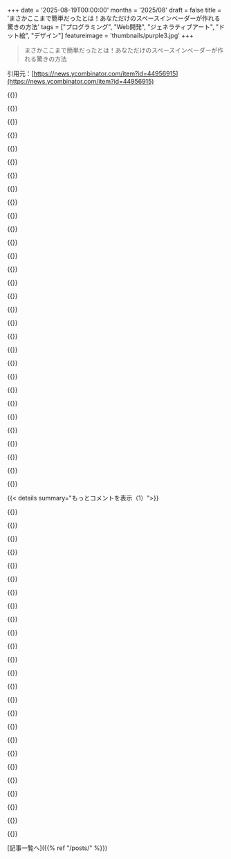 +++
date = '2025-08-19T00:00:00'
months = '2025/08'
draft = false
title = 'まさかここまで簡単だったとは！あなただけのスペースインベーダーが作れる驚きの方法'
tags = ["プログラミング", "Web開発", "ジェネラティブアート", "ドット絵", "デザイン"]
featureimage = 'thumbnails/purple3.jpg'
+++

> まさかここまで簡単だったとは！あなただけのスペースインベーダーが作れる驚きの方法

引用元：[https://news.ycombinator.com/item?id=44956915](https://news.ycombinator.com/item?id=44956915)




{{<matomeQuote body="俺もSpace Invaderジェネレーターを作ってみたよ！<br>ライブ版はこちら: https://abetusk.github.io/iao/vadfad_1gen/<br>ソース: https://github.com/abetusk/iao/tree/main/vadfad_1gen<br>Jared Tarbellにインスパイアされたんだ。いい結果を出すのが意外と簡単だったよ。主要な構成要素は目、左右対称、そして小さな長方形内のランダムなピクセルだった気がする。" userName="abetusk" createdAt="2025/08/20 06:16:19" color="#785bff">}}




{{<matomeQuote body="Jared Tarbellにインスパイアされたって、すごく共感するな。初期のコンピュータいじりの大部分を占めてたよ。初期のインターネットの宝石だよね。後のhttp://complexification.netもそう。残念ながら、FlashやJavaの終焉でほとんどの例が動かなくなっちゃったけど、ComplexificationならProcessingの.pdeソースをhttps://hello.processing.org/editor/#editorにコピペすれば動かせるよ。" userName="grues-dinner" createdAt="2025/08/20 08:36:12" color="#45d325">}}




{{<matomeQuote body="これ、ブロック印刷の漢字やひらがな・カタカナみたいに見えるね。蛍光灯で照らされたビルの側面とかにぶら下がってそうな感じ。めっちゃクールだよ！対称じゃなかったら、もっと文字っぽく見えただろうな。" userName="pavel_lishin" createdAt="2025/08/20 20:09:28" color="">}}




{{<matomeQuote body="UIとランダムなカラーパレットが最高！素晴らしい作品だね。" userName="mickeyp" createdAt="2025/08/20 06:25:24" color="#ff5733">}}




{{<matomeQuote body="この記事、モバイルで読んだ体験の中で一番良かったよ。" userName="pachevjoseph" createdAt="2025/08/19 23:41:56" color="#38d3d3">}}




{{<matomeQuote body="そうそう、キャンバスが「拾われる」感じ、ちょっとした喜びだったね！" userName="ChrisKnott" createdAt="2025/08/20 05:56:04" color="">}}




{{<matomeQuote body="お二人ともありがとう、本当に嬉しいよ。クリーンだけど、楽しくてパーソナルなものにしようと心がけてるんだ。" userName="stanko" createdAt="2025/08/20 07:33:37" color="">}}




{{<matomeQuote body="そこまで設定した努力は報われたって言えるね。ジェネレーターを作ったことと、それをシェアしてくれたこと、両方に拍手！" userName="BoostandEthanol" createdAt="2025/08/20 08:27:38" color="#ff33a1">}}




{{<matomeQuote body="うわー、結果がめっちゃ良いね！ https://muffinman.io/invaders/<br>記事から想像してたよりずっといいね。あと、oklchについても今日知ったよ！ https://developer.mozilla.org/en-US/docs/Web/CSS/color_value..." userName="stevage" createdAt="2025/08/20 05:53:18" color="#ff5c5c">}}




{{<matomeQuote body="Thanks, when I started experimenting I was pleasantly surprised with results I was getting. After some polishing and adding UI I think it really came together nicely.As for OKLCH, it is a big upgrade. Working with color from code is hard, and it really makes things easier. I also like HSLuv [1], but unfortunately it is not supported natively in browsers.<br>[1] https://www.hsluv.org/" userName="stanko" createdAt="2025/08/20 07:38:50" color="#ff33a1">}}




{{<matomeQuote body="The uniform lightness looks nice, but it’s a shame that the easily memorable hue values of HSL (0 = red, 120 = green, 240=blue) are lost." userName="stevage" createdAt="2025/08/20 08:20:34" color="">}}




{{<matomeQuote body="Nice, just the other day I coded up some quick 2d shooter demo and realized I have no idea how to draw interesting sprites for it. What you’re doing here with drawing the generated vector onto different sizes of grid is brilliant. A sort of structured pulsation. Same simple technique can be used for both ”breathing” animation of a critter and for animating it into bigger, badder forms. Bravo.At this point (actually before even writing the comment) If your blog had a RSS feed I’d have subscribed to it... but (at least according to my RSS plugin) it doesn’t, so I fear I will miss out on your next inspiring writeups. Consider adding one, if you feel like it :-)<br>https://muffinman.io/invaders/#/size:15/main-seed:began-ever... is a favorite so far" userName="balamatom" createdAt="2025/08/20 01:35:32" color="#785bff">}}




{{<matomeQuote body="Thank you! You can also think of the vector shapes as a kind of skeleton. I think that is one of the reasons it works well. Moving the limbs or increasing the size creates the illusion of movement and breathing. But it works well only while the grid is smaller and can hide the underlying shapes. Once the vectors start to emerge, it breaks the illusion. You could definitely improve it to work better at larger sizes, but I think you would need to introduce more constraints, which limits the random factor of the generator.If you end up using something similar in your game, I would love to see it!edit: It seems that I need to make the RSS link more prominent :)" userName="stanko" createdAt="2025/08/20 09:16:30" color="#45d325">}}




{{<matomeQuote body="There is an RSS feed, the link is in the top hamburger menu, but here it is:<br>https://muffinman.io/atom.xml" userName="sphars" createdAt="2025/08/20 02:51:54" color="#ff5c5c">}}




{{<matomeQuote body="Sick, +1 sub from me. Thanks!" userName="balamatom" createdAt="2025/08/20 04:32:18" color="">}}




{{<matomeQuote body="Apparently someone drew a space invader on this pigeon walking in front of me the other week ;-)<br>https://files.catbox.moe/pzwgr8.jpg" userName="MisterTea" createdAt="2025/08/20 11:36:52" color="">}}




{{<matomeQuote body="If you refresh the page the invader that gets generated as you read changes." userName="scotty79" createdAt="2025/08/20 00:07:27" color="">}}




{{<matomeQuote body="Stop it.ChecksOh my god. 11/10." userName="plasticeagle" createdAt="2025/08/20 09:56:47" color="">}}




{{<matomeQuote body="Haha I love your comment. I’ll let you in on a little secret - you can add a seed parameter to the URL to get a specific invader. It has to be an integer, otherwise it will be ignored.For example:<br>https://muffinman.io/blog/invaders/?seed=1234" userName="stanko" createdAt="2025/08/20 11:38:15" color="#ff5733">}}




{{<matomeQuote body="いいね。皮肉な話だけど、これは侵略者を作って地球を救うみたいなものだね。ブルートフォースAIを使わない、まさにハッカーらしいやり方！高評価に値するよ。" userName="Martin_Silenus" createdAt="2025/08/20 01:50:11" color="#38d3d3">}}




{{<matomeQuote body="ありがとう！AIって、こういうプロジェクトの楽しさを全部奪っちゃうと思うんだよね。創作過程の魔法がなくなっちゃうじゃん。" userName="stanko" createdAt="2025/08/20 09:07:43" color="#38d3d3">}}




{{<matomeQuote body="せっかくだからさ、rayvenをGitHubに公開しない？（実質的に）魅力的なベクターハッチングに使ったアルゴリズム、すっごく興味あるんだよね。" userName="mft_" createdAt="2025/08/20 09:13:57" color="#38d3d3">}}




{{<matomeQuote body="公開する計画はあるんだけどさ、あれって終わらないプロジェクトの一つなんだよね。今年中にはやっとリリースできるといいなと思ってるよ。" userName="stanko" createdAt="2025/08/20 09:18:51" color="">}}




{{<matomeQuote body="AIのせいで俺たちが消えるって言う人もいるけど、あれはただコーディングが嫌いなだけなんだよ。" userName="Martin_Silenus" createdAt="2025/08/20 09:13:47" color="#ff5c5c">}}




{{<matomeQuote body="言わせてもらうとさ、このウェブサイトは今まで見た中で一番素敵で、一番読みやすいサイトの一つだよ。" userName="plasticeagle" createdAt="2025/08/20 09:54:52" color="">}}




{{<matomeQuote body="ありがとう、本当に嬉しいよ！" userName="stanko" createdAt="2025/08/20 11:33:49" color="">}}




{{<matomeQuote body="俺もこれに賛成！これは本当に良くできてて、いじってて楽しいよ。全体的に最高の出来だね！" userName="janfoeh" createdAt="2025/08/20 15:25:05" color="#ff5c5c">}}




{{<matomeQuote body="すっごく興味深い記事だし、8ビットの美学とかレトロコンピューティング好きな人にはかなり楽しいよ。これを読んでて思ったんだけどさ、これって母なる自然がすべてをカニの形に進化させたいって願望の、人間によるデジタルの表れなんじゃない？スペースインベーダーの付属物の対称性とか機能を見てよ。結局、全部カニみたいに見えるじゃん。これってマトリックスの合流点を見てるのかな？" userName="aa-jv" createdAt="2025/08/20 08:53:47" color="#38d3d3">}}




{{<matomeQuote body="これ、ランダムアバタージェネレーターとしてめちゃくちゃ良さそう！" userName="joemasilotti" createdAt="2025/08/19 23:12:45" color="#785bff">}}




{{<matomeQuote body="GliderっていうアプリでHacker News読んでるんだけど、これほとんどインベーダーみたいなゲームでさ、惜しいんだよね！" userName="Perz1val" createdAt="2025/08/20 12:49:09" color="">}}




{{< details summary="もっとコメントを表示（1）">}}

{{<matomeQuote body="楽しいハートのキャラクターがアニメーションするとDittoに変身するんだ、この多様性が最高！URLも見てみてね！https://muffinman.io/invaders/#/size:9/main-seed:officer-clo..." userName="dangond" createdAt="2025/08/20 16:01:43" color="#ff33a1">}}




{{<matomeQuote body="スクロールすると上部に固定されてる画像やアニメーションが、今話してることを視覚的に教えてくれるのがマジでいいね！普段はスクロール中の派手なページ変更とか嫌いなんだけど、これは良いわ！" userName="Modified3019" createdAt="2025/08/20 07:34:56" color="">}}




{{<matomeQuote body="80年代にドーキンスの『盲目の時計職人』を読んで、似たようなことやったなあ。Biomorphアプリを再現したくて、Atari Logoのスペースインベーダーをハッキングしてさ、遺伝的プログラミングでインベーダーの形状と動きを進化させたんだ。5レベル目にはもう無理ゲーだったよ！" userName="pjbk" createdAt="2025/08/20 15:14:56" color="#ff5c5c">}}




{{<matomeQuote body="AI使わないで、こんな楽しい方法でやってくれてありがとう！" userName="Biganon" createdAt="2025/08/20 10:47:17" color="">}}




{{<matomeQuote body="ベクトルをラスタライズして作ってるってことに驚いたし感動したよ。疑似乱数カーネルウォークをミラーリングして作ったら、どこまでうまくできるか気になるな。" userName="Waterluvian" createdAt="2025/08/19 23:38:50" color="">}}




{{<matomeQuote body="これって、基本的に俺がやったのと同じ！ランダムウォークを修正してグラデーションカラーのインベーダーを作ったんだ。面白い形がマジでできるよ。URLも見てね！https://tinyurl.com/creagen-invader (デスクトップ推奨)<br>Creative Coding Amsterdamのコーディングチャレンジの一部なんだ。" userName="lyr-7d1h" createdAt="2025/08/20 04:25:46" color="#ff5733">}}




{{<matomeQuote body="すごく良いね！ウォーカーも考えたんだけど、結局ベクターシェイプにしたんだ。でも、この二つを組み合わせたらもっとクールな結果が出そうだね！これはCCAのコードチャレンジの一部で、みんなのジェネレーターをまとめたページを作る予定だよ。" userName="stanko" createdAt="2025/08/20 09:11:56" color="#45d325">}}




{{<matomeQuote body="いやー、すごく楽しい読み物だったよ。問題解決とか文章とか、プレゼンテーションに込められたいろんなアイデアに感謝しかないね！" userName="h4ny" createdAt="2025/08/20 03:49:14" color="">}}




{{<matomeQuote body="よくできてるね！一つ提案なんだけど、たくさんのキャラクターを生成するとき、数学的に制約をつけて、それぞれが似すぎないようにしたらどうかな？偶然同じに見えたり、区別がつかなくなったりするのを防げると思うよ！" userName="albert_e" createdAt="2025/08/21 03:39:05" color="#ff33a1">}}




{{<matomeQuote body="2000’sのWeb伝説levitated.netから、関連するインベーダーフラクタルがあるよ！ http://www.levitated.net/daily/levInvaderFractal.html (2003年)" userName="gregschlom" createdAt="2025/08/20 06:04:25" color="#ff33a1">}}




{{<matomeQuote body="めっちゃ楽しい記事だったよ。描画でユーザーの位置を追跡して特定のことをするアイデアが最高！もっと使われてもいいのにって驚いた。ロープのページも見たけど、これはウェブページにとってすごく良い戦略だね。" userName="taeric" createdAt="2025/08/20 18:01:15" color="#ff5c5c">}}




{{<matomeQuote body="クール！世界中のインベーダーをここで集めてるよ: https://www.space-invaders.com/flashinvaders/" userName="netfortius" createdAt="2025/08/20 06:31:54" color="#785bff">}}




{{<matomeQuote body="これ、マジで最高の記事だよ。作品自体もすごいけど、説明とデモンストレーションへの配慮にもめちゃくちゃ感動した。マフィンマンに大リスペクト！" userName="mock-possum" createdAt="2025/08/20 14:58:58" color="#38d3d3">}}




{{<matomeQuote body="これは素晴らしいね、君のアルゴリズムは本当に良い結果を生み出してるし、記事も最高！これを僕らのゲームで使えるシンプルな関数として提供してくれたら嬉しいな ;-)" userName="appstorelottery" createdAt="2025/08/20 12:20:30" color="#785bff">}}




{{<matomeQuote body="へぇ、僕らの時代はね、＞*＜と＜*＞みたいな文字の並びでアニメーションさせて、ゲーム全体を80x24のASCIIターミナルで動かしてたんだぜ。" userName="CodeWriter23" createdAt="2025/08/20 16:26:39" color="">}}




{{<matomeQuote body="いいスペースインベーダーは、いかにも悪そうで威嚇的じゃないとね。ハサミを振り回して獲物を捕まえるような動きがあれば、さらにポイントアップだよ。" userName="ygritte" createdAt="2025/08/20 06:13:02" color="">}}




{{<matomeQuote body="最初はもっと簡単だと思ってたけど、意外と奥が深かったな。でも、最終的な結果は本当に素晴らしいよ。" userName="Suppafly" createdAt="2025/08/23 05:49:16" color="#45d325">}}




{{<matomeQuote body="これ、最高だった！浮遊するプレビューもすごく良くできてたよ。大拍手！" userName="forrestthewoods" createdAt="2025/08/20 06:10:28" color="#38d3d3">}}




{{<matomeQuote body="スペースインベーダーがまさか一人で作られたって、すごくない？" userName="FridayoLeary" createdAt="2025/08/20 01:33:47" color="">}}




{{<matomeQuote body="インベーダーの動きって、実は1/60秒ごとに1体ずつ動かしてるのがミソなんだよね！あのパックの動きをオリジナルと同じにするには、このオリジナルのプログラマーの天才的な錯覚の技が欠かせないんだ。" userName="appstorelottery" createdAt="2025/08/20 12:22:03" color="#38d3d3">}}




{{<matomeQuote body="あの特徴的な動きは、2mhzの8080 CPUと少ないビデオサポートの制約から生まれたんだよ。Computer Archeologyの分解コードを見ると、1フレームでプレイヤー、弾、エイリアン1体、エイリアンの弾1つしか再描画できないから、動きをずらすしかなかったんだね。<br>https://www.computerarcheology.com/Arcade/SpaceInvaders/" userName="egypturnash" createdAt="2025/08/20 17:50:33" color="#ff5c5c">}}




{{<matomeQuote body="このテクニックはComputer Archeologyのサイトで知ったんだ！25年間インベーダークローンを作り続けて、やっとこれで完璧にできたよ。このゲームの執着から解放されるわ！<br>https://datsuco.itch.io/video-invaders" userName="appstorelottery" createdAt="2025/08/20 19:09:20" color="#38d3d3">}}




{{<matomeQuote body="面白いね、これにはすごい想像力が必要だったんだなぁ。" userName="lzyuan1006" createdAt="2025/08/20 01:26:06" color="">}}




{{<matomeQuote body="最高！" userName="Goldenbowl" createdAt="2025/08/20 00:39:01" color="">}}

{{</details>}}



[記事一覧へ]({{% ref "/posts/" %}})
